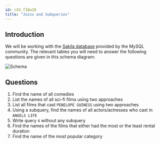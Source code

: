 ```yaml
---
id: c43_f18w10
title: "Joins and Subqueries"
---
```


## Introduction
We will be working with the [Sakila database](https://dev.mysql.com/doc/index-other.html) provided by the MySQL community. The relevant tables you will need to answer the following questions are given in this schema diagram:

![Schema](assets/cscc43/cscc43_week10_schema.png "Partial schema for the Sakila database")

## Questions
1. Find the name of all comedies
2. List the names of all sci-fi films using two approaches
3. List all films that cast `PENELOPE GUINESS` using two approaches
4. Using a subquery, find the names of all actors/actresses who cast in `ANGELS LIFE`
5. Write query `4` without any subquery
6. Find the names of the films that either had the most or the least rental duration
7. Find the name of the most popular category
